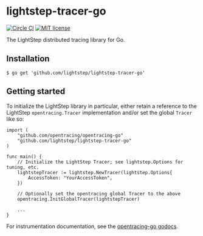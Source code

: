# lightstep-tracer-go

[![Circle CI](https://circleci.com/gh/lightstep/lightstep-tracer-go.svg?style=shield)](https://circleci.com/gh/lightstep/lightstep-tracer-go)
[![MIT license](http://img.shields.io/badge/license-MIT-blue.svg)](http://opensource.org/licenses/MIT)

The LightStep distributed tracing library for Go.

## Installation

```
$ go get 'github.com/lightstep/lightstep-tracer-go'
```

## Getting started

To initialize the LightStep library in particular, either retain a reference to
the LightStep `opentracing.Tracer` implementation and/or set the global
`Tracer` like so:

```
import (
    "github.com/opentracing/opentracing-go"
    "github.com/lightstep/lightstep-tracer-go"
)

func main() {
    // Initialize the LightStep Tracer; see lightstep.Options for tuning, etc.
    lightstepTracer := lightstep.NewTracer(lightstep.Options{
        AccessToken: "YourAccessToken",
    })

    // Optionally set the opentracing global Tracer to the above
    opentracing.InitGlobalTracer(lightstepTracer)

    ...
}
```

For instrumentation documentation, see the [opentracing-go
godocs](https://godoc.org/github.com/opentracing/opentracing-go).

